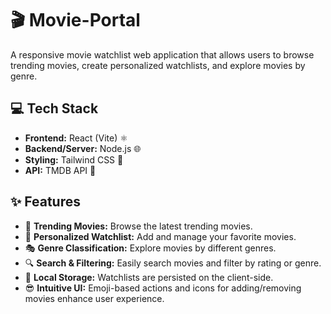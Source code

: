 # 🎬 Movie-Portal

A responsive movie watchlist web application that allows users to browse trending movies, create personalized watchlists, and explore movies by genre.  

## 💻 Tech Stack

- **Frontend:** React (Vite) ⚛️  
- **Backend/Server:** Node.js 🌐  
- **Styling:** Tailwind CSS 🎨  
- **API:** TMDB API 🎥

## ✨ Features

- 🍿 **Trending Movies:** Browse the latest trending movies.  
- 🎯 **Personalized Watchlist:** Add and manage your favorite movies.  
- 🎭 **Genre Classification:** Explore movies by different genres.  
- 🔍 **Search & Filtering:** Easily search movies and filter by rating or genre.  
- 💾 **Local Storage:** Watchlists are persisted on the client-side.
- 😎 **Intuitive UI:** Emoji-based actions and icons for adding/removing movies enhance user experience.  
